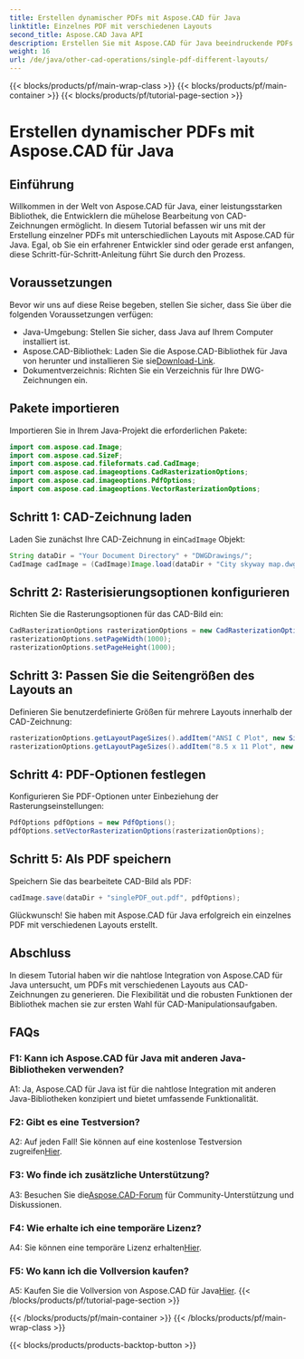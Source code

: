 ```yaml
---
title: Erstellen dynamischer PDFs mit Aspose.CAD für Java
linktitle: Einzelnes PDF mit verschiedenen Layouts
second_title: Aspose.CAD Java API
description: Erstellen Sie mit Aspose.CAD für Java beeindruckende PDFs mit verschiedenen Layouts aus CAD-Zeichnungen. Einfache Integration und leistungsstarke Funktionen für Java-Entwickler.
weight: 16
url: /de/java/other-cad-operations/single-pdf-different-layouts/
---
```


{{< blocks/products/pf/main-wrap-class >}}
{{< blocks/products/pf/main-container >}}
{{< blocks/products/pf/tutorial-page-section >}}

# Erstellen dynamischer PDFs mit Aspose.CAD für Java

## Einführung

Willkommen in der Welt von Aspose.CAD für Java, einer leistungsstarken Bibliothek, die Entwicklern die mühelose Bearbeitung von CAD-Zeichnungen ermöglicht. In diesem Tutorial befassen wir uns mit der Erstellung einzelner PDFs mit unterschiedlichen Layouts mit Aspose.CAD für Java. Egal, ob Sie ein erfahrener Entwickler sind oder gerade erst anfangen, diese Schritt-für-Schritt-Anleitung führt Sie durch den Prozess.

## Voraussetzungen

Bevor wir uns auf diese Reise begeben, stellen Sie sicher, dass Sie über die folgenden Voraussetzungen verfügen:
- Java-Umgebung: Stellen Sie sicher, dass Java auf Ihrem Computer installiert ist.
-  Aspose.CAD-Bibliothek: Laden Sie die Aspose.CAD-Bibliothek für Java von herunter und installieren Sie sie[Download-Link](https://releases.aspose.com/cad/java/).
- Dokumentverzeichnis: Richten Sie ein Verzeichnis für Ihre DWG-Zeichnungen ein.

## Pakete importieren

Importieren Sie in Ihrem Java-Projekt die erforderlichen Pakete:

```java
import com.aspose.cad.Image;
import com.aspose.cad.SizeF;
import com.aspose.cad.fileformats.cad.CadImage;
import com.aspose.cad.imageoptions.CadRasterizationOptions;
import com.aspose.cad.imageoptions.PdfOptions;
import com.aspose.cad.imageoptions.VectorRasterizationOptions;
```

## Schritt 1: CAD-Zeichnung laden

 Laden Sie zunächst Ihre CAD-Zeichnung in ein`CadImage` Objekt:

```java
String dataDir = "Your Document Directory" + "DWGDrawings/";
CadImage cadImage = (CadImage)Image.load(dataDir + "City skyway map.dwg");
```

## Schritt 2: Rasterisierungsoptionen konfigurieren

Richten Sie die Rasterungsoptionen für das CAD-Bild ein:

```java
CadRasterizationOptions rasterizationOptions = new CadRasterizationOptions();
rasterizationOptions.setPageWidth(1000);
rasterizationOptions.setPageHeight(1000);
```

## Schritt 3: Passen Sie die Seitengrößen des Layouts an

Definieren Sie benutzerdefinierte Größen für mehrere Layouts innerhalb der CAD-Zeichnung:

```java
rasterizationOptions.getLayoutPageSizes().addItem("ANSI C Plot", new SizeF(500, 1000));
rasterizationOptions.getLayoutPageSizes().addItem("8.5 x 11 Plot", new SizeF(1000, 100));
```

## Schritt 4: PDF-Optionen festlegen

Konfigurieren Sie PDF-Optionen unter Einbeziehung der Rasterungseinstellungen:

```java
PdfOptions pdfOptions = new PdfOptions();
pdfOptions.setVectorRasterizationOptions(rasterizationOptions);
```

## Schritt 5: Als PDF speichern

Speichern Sie das bearbeitete CAD-Bild als PDF:

```java
cadImage.save(dataDir + "singlePDF_out.pdf", pdfOptions);
```

Glückwunsch! Sie haben mit Aspose.CAD für Java erfolgreich ein einzelnes PDF mit verschiedenen Layouts erstellt.

## Abschluss

In diesem Tutorial haben wir die nahtlose Integration von Aspose.CAD für Java untersucht, um PDFs mit verschiedenen Layouts aus CAD-Zeichnungen zu generieren. Die Flexibilität und die robusten Funktionen der Bibliothek machen sie zur ersten Wahl für CAD-Manipulationsaufgaben.

## FAQs

### F1: Kann ich Aspose.CAD für Java mit anderen Java-Bibliotheken verwenden?

A1: Ja, Aspose.CAD für Java ist für die nahtlose Integration mit anderen Java-Bibliotheken konzipiert und bietet umfassende Funktionalität.

### F2: Gibt es eine Testversion?

 A2: Auf jeden Fall! Sie können auf eine kostenlose Testversion zugreifen[Hier](https://releases.aspose.com/).

### F3: Wo finde ich zusätzliche Unterstützung?

 A3: Besuchen Sie die[Aspose.CAD-Forum](https://forum.aspose.com/c/cad/19) für Community-Unterstützung und Diskussionen.

### F4: Wie erhalte ich eine temporäre Lizenz?

 A4: Sie können eine temporäre Lizenz erhalten[Hier](https://purchase.aspose.com/temporary-license/).

### F5: Wo kann ich die Vollversion kaufen?

A5: Kaufen Sie die Vollversion von Aspose.CAD für Java[Hier](https://purchase.aspose.com/buy).
{{< /blocks/products/pf/tutorial-page-section >}}

{{< /blocks/products/pf/main-container >}}
{{< /blocks/products/pf/main-wrap-class >}}

{{< blocks/products/products-backtop-button >}}
